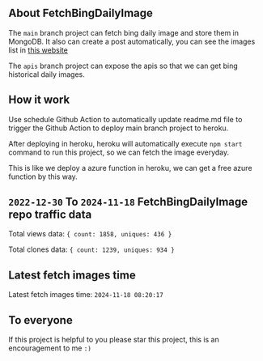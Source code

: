 ## About FetchBingDailyImage

The `main` branch project can fetch bing daily image and store them in MongoDB.
It also can create a post automatically, you can see the images list in [this website](https://oursalbum.netlify.app)

The `apis` branch project can expose the apis so that we can get bing historical daily images.

## How it work

Use schedule Github Action to automatically update readme.md file to trigger the Github Action to deploy main branch project to heroku.

After deploying in heroku, heroku will automatically execute `npm start` command to run this project, so we can fetch the image everyday.

This is like we deploy a azure function in heroku, we can get a free azure function by this way.

## `2022-12-30` To `2024-11-18` FetchBingDailyImage repo traffic data

Total views data: `{ count: 1858, uniques: 436 }`

Total clones data: `{ count: 1239, uniques: 934 }`

## Latest fetch images time

Latest fetch images time: `2024-11-18 08:20:17`

## To everyone

If this project is helpful to you please star this project, this is an encouragement to me `:)`



